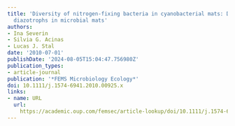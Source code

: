 ```yaml
---
title: 'Diversity of nitrogen-fixing bacteria in cyanobacterial mats: Diversity of
  diazotrophs in microbial mats'
authors:
- Ina Severin
- Silvia G. Acinas
- Lucas J. Stal
date: '2010-07-01'
publishDate: '2024-08-05T15:04:47.756980Z'
publication_types:
- article-journal
publication: '*FEMS Microbiology Ecology*'
doi: 10.1111/j.1574-6941.2010.00925.x
links:
- name: URL
  url: 
    https://academic.oup.com/femsec/article-lookup/doi/10.1111/j.1574-6941.2010.00925.x
---
```

